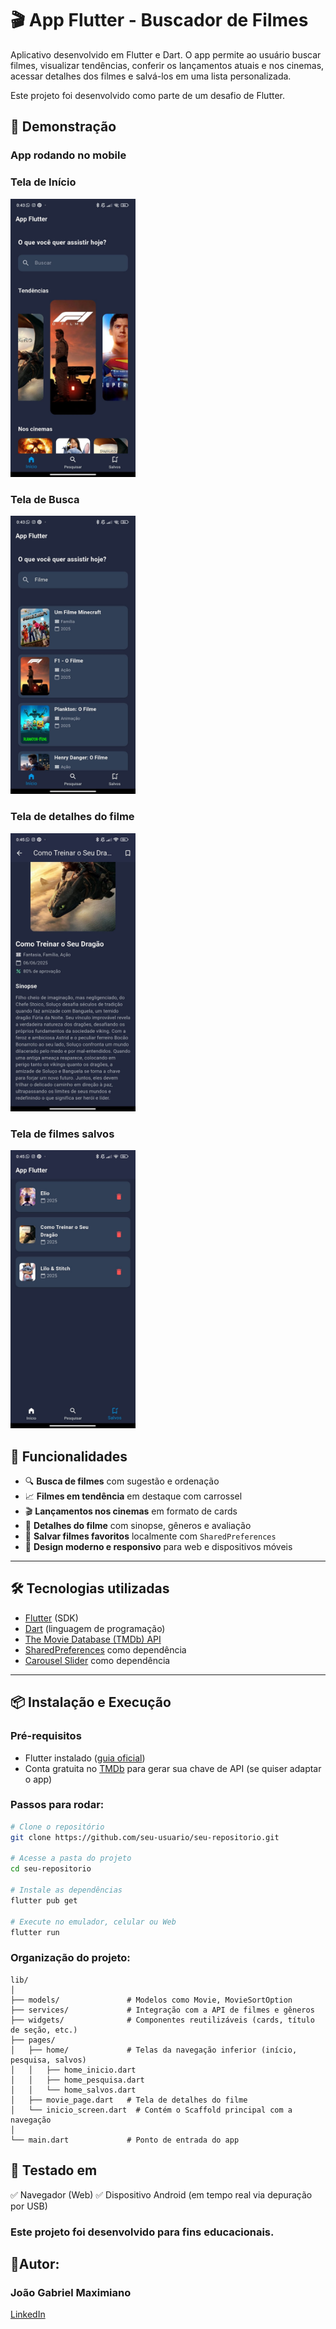 # 🎬 App Flutter - Buscador de Filmes

Aplicativo desenvolvido em Flutter e Dart. O app permite ao usuário buscar filmes, visualizar tendências, conferir os lançamentos atuais e nos cinemas, acessar detalhes dos filmes e salvá-los em uma lista personalizada.

Este projeto foi desenvolvido como parte de um desafio de Flutter.


## 📱 Demonstração

### App rodando no mobile

### Tela de Início
<img src="screenshots/ImagemHome.jpg" width="200"/>


### Tela de Busca
<img src="screenshots/ImagemBusca.jpg" width="200"/>

### Tela de detalhes do filme
<img src="screenshots/ImagemDetalhes.jpg" width="200"/>

### Tela de filmes salvos
<img src="screenshots/ImagemSalvos.jpg" width="200"/>

## 🚀 Funcionalidades

- 🔍 **Busca de filmes** com sugestão e ordenação
- 📈 **Filmes em tendência** em destaque com carrossel
- 🎬 **Lançamentos nos cinemas** em formato de cards
- 📄 **Detalhes do filme** com sinopse, gêneros e avaliação
- 💾 **Salvar filmes favoritos** localmente com `SharedPreferences`
- 🎨 **Design moderno e responsivo** para web e dispositivos móveis

---

## 🛠️ Tecnologias utilizadas

- [Flutter](https://flutter.dev/) (SDK)
- [Dart](https://dart.dev/) (linguagem de programação)
- [The Movie Database (TMDb) API](https://www.themoviedb.org/documentation/api)
- [SharedPreferences](https://pub.dev/packages/shared_preferences) como dependência
- [Carousel Slider](https://pub.dev/packages/carousel_slider) como dependência

---

## 📦 Instalação e Execução

### Pré-requisitos
- Flutter instalado ([guia oficial](https://docs.flutter.dev/get-started/install))
- Conta gratuita no [TMDb](https://www.themoviedb.org/) para gerar sua chave de API (se quiser adaptar o app)

### Passos para rodar:

```bash
# Clone o repositório
git clone https://github.com/seu-usuario/seu-repositorio.git

# Acesse a pasta do projeto
cd seu-repositorio

# Instale as dependências
flutter pub get

# Execute no emulador, celular ou Web
flutter run
```


### Organização do projeto: 
````
lib/
│
├── models/               # Modelos como Movie, MovieSortOption
├── services/             # Integração com a API de filmes e gêneros
├── widgets/              # Componentes reutilizáveis (cards, título de seção, etc.)
├── pages/
│   ├── home/             # Telas da navegação inferior (início, pesquisa, salvos)
│   │   ├── home_inicio.dart
│   │   ├── home_pesquisa.dart
│   │   └── home_salvos.dart
│   ├── movie_page.dart   # Tela de detalhes do filme
│   └── inicio_screen.dart  # Contém o Scaffold principal com a navegação
│
└── main.dart             # Ponto de entrada do app
````


## 🧪 Testado em
✅ Navegador (Web)
✅ Dispositivo Android (em tempo real via depuração por USB)

### Este projeto foi desenvolvido para fins educacionais.

## 👤Autor:
### João Gabriel Maximiano
[LinkedIn](https://www.linkedin.com/in/joaomaximiano) 

